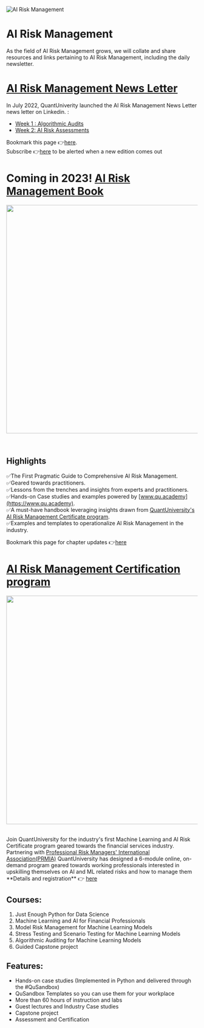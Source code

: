 ![AI Risk Management](https://media-exp2.licdn.com/dms/image/C5616AQHvwqh1Y29Rsg/profile-displaybackgroundimage-shrink_350_1400/0/1657134648528?e=1663804800&v=beta&t=pBW1f5UAAv34K-k8r51zQLG_k1qz_asXGREEepK9rPc)
# AI Risk Management
As the field of AI Risk Management grows, we will collate and share resources and links pertaining to AI Risk Management, including the daily newsletter.

# [AI Risk Management News Letter](https://github.com/airiskmgt/AI-Risk-Management/blob/main/AI-Risk-Newsletter.md)
In July 2022, QuantUniverity launched the AI Risk Management News Letter news letter on Linkedin. :
- [Week 1 : Algorithmic Audits](https://github.com/airiskmgt/AI-Risk-Management/blob/main/AI-Risk-Newsletter.md#week-1--what-are-algorithmic-audits-)
- [Week 2: AI Risk Assessments](https://github.com/airiskmgt/AI-Risk-Management/blob/main/AI-Risk-Newsletter.md#week-2-how-to-conduct-ai-risk-assessments-)

Bookmark this page 👉[here](https://github.com/airiskmgt/AI-Risk-Management/blob/main/AI-Risk-Newsletter.md). </br>
Subscribe 👉[here](https://github.com/airiskmgt/AI-Risk-Management/blob/main/AI-Risk-Newsletter.md) to be alerted when a new edition comes out

# Coming in 2023! [AI Risk Management Book](https://www.airiskmgt.com)
<p align="center"><img src="https://media-exp2.licdn.com/dms/image/C4E22AQHWsKm2cJ882Q/feedshare-shrink_2048_1536/0/1658097277408?e=1660780800&v=beta&t=Fg3TMnT7MrYEbSGKOTlMUgyqaS8KoSYzKBHErv01gRI" width="600"></p> </br>

## Highlights
✅The First Pragmatic Guide to Comprehensive AI Risk Management. </br>
✅Geared towards practitioners. </br>
✅Lessons from the trenches and insights from experts and practitioners. </br>
✅Hands-on Case studies and examples powered by [www.qu.academy](https://www.qu.academy). </br>
✅A must-have handbook leveraging insights drawn from [QuantUniversity's AI Risk Management Certificate program](https://github.com/airiskmgt/AI-Risk-Management/edit/main/README.md#ai-risk-management-certification-program). </br>
✅Examples and templates to operationalize AI Risk Management in the industry. </br>

Bookmark this page for chapter updates 👉[here](https://www.airiskmgt.com)

 
# [AI Risk Management Certification program](https://www.quantuniversity.com/course-details/mlrisk.html)
<p align="center"><img src="https://quantuniversity.com/assets/img/machine-learning-AI-risk-certificate-program-process.png" width="600"></p></br>
Join QuantUniversity for the industry's first Machine Learning and AI Risk Certificate program geared towards the financial services industry. Partnering with <a href="https://www.prmia.org" target="_blank">Professional Risk Managers' International Association(PRMIA)</a> QuantUniversity has designed a 6-module online, on-demand program geared towards working professionals interested in upskilling themselves on AI and ML related risks and how to manage them</br>
**Details and registration** 👉 <a href="https://quantuniversity.com/course-details/mlrisk.html" target="_blank">here</a>

## Courses:

1. Just Enough Python for Data Science
2. Machine Learning and AI for Financial Professionals
3. Model Risk Management for Machine Learning Models
4. Stress Testing and Scenario Testing for Machine Learning Models
5. Algorithmic Auditing for Machine Learning Models
6. Guided Capstone project

## Features:

- Hands-on case studies (Implemented in Python and delivered through the #QuSandbox)
- QuSandbox Templates so you can use them for your workplace
- More than 60 hours of instruction and labs
- Guest lectures and Industry Case studies
- Capstone project
- Assessment and Certification

